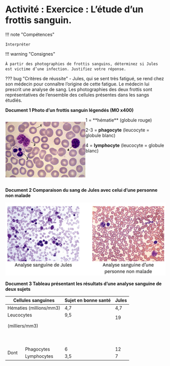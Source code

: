 # Activité : Exercice : L’étude d’un frottis sanguin.

!!! note "Compétences"

    Interpréter 

!!! warning "Consignes"

    À partir des photographies de frottis sanguins, déterminez si Jules est victime d’une infection. Justifiez votre réponse.

    
??? bug "Critères de réussite"
    - 
Jules, qui se sent très fatigué, se rend chez son médecin pour connaître l’origine de cette fatigue. Le médecin lui prescrit une analyse de sang.
Les photographies des deux frottis sont représentatives de l’ensemble des cellules présentes dans les sangs étudiés.



**Document 1 Photo d’un frottis sanguin légendés (MO x400)**

<div markdown style="display:flex; flex-direction: row;">
<div markdown style="flex: 1 1 0; flex-direction: row;">

![](Pictures/frottisSanguinMalade.jpg)
</div>
<div markdown style="flex: 1 1 0;  flex-direction: column;">
1 = **hématie** (globule rouge)

2-3 = **phagocyte** (leucocyte = globule blanc)

4 = **lymphocyte** (leucocyte = globule blanc)
</div>
</div>

**Document 2 Comparaison du sang de Jules avec celui d’une personne non malade**

![](Pictures/frottisSanguinMaladeEtSain.png)


**Document 3 Tableau présentant les résultats d’une analyse sanguine de deux sujets**

<table>
<thead>
  <tr>
    <th colspan="2">Cellules sanguines</th>
    <th>Sujet en bonne santé</th>
    <th>Jules</th>
  </tr>
</thead>
<tbody>
  <tr>
    <td colspan="2">Hématies (millions/mm3)</td>
    <td>4,7</td>
    <td>4,7</td>
  </tr>
  <tr>
    <td colspan="2">Leucocytes<br> <br>(milliers/mm3)<br> <br><br> <br></td>
    <td>9,5<br> <br> <br> <br><br> <br></td>
    <td>19<br> <br><br> <br><br> </td>
  </tr>
  <tr>
    <td rowspan="2">Dont</td>
    <td>Phagocytes</td>
    <td>6</td>
    <td>12</td>
  </tr>
  <tr>
    <td>Lymphocytes</td>
    <td>3,5</td>
    <td>7</td>
  </tr>
</tbody>
</table>
